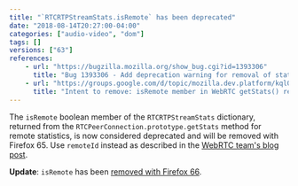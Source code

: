 ```yaml
---
title: "`RTCRTPStreamStats.isRemote` has been deprecated"
date: "2018-08-14T20:27:00-04:00"
categories: ["audio-video", "dom"]
tags: []
versions: ["63"]
references:
    - url: "https://bugzilla.mozilla.org/show_bug.cgi?id=1393306"
      title: "Bug 1393306 - Add deprecation warning for removal of stat.isRemote in 65."
    - url: "https://groups.google.com/d/topic/mozilla.dev.platform/kqlQzADXbng/discussion"
      title: "Intent to remove: isRemote member in WebRTC getStats() results"
---
```

The `isRemote` boolean member of the `RTCRTPStreamStats` dictionary, returned from the `RTCPeerConnection.prototype.getStats` method for remote statistics, is now considered deprecated and will be removed with Firefox 65. Use `remoteId` instead as described in the [WebRTC team's blog post](https://blog.mozilla.org/webrtc/getstats-isremote-65/).

**Update**: `isRemote` has been [removed with Firefox 66](https://www.fxsitecompat.dev/en-CA/docs/2018/legacy-peerconnection-getstats-support-has-been-removed/).
